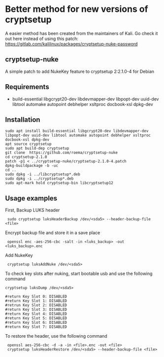 # Better method for new versions of cryptsetup

A easier method has been created from the maintainers of Kali. Go check it out here instead of using this patch: https://gitlab.com/kalilinux/packages/cryptsetup-nuke-password 

## cryptsetup-nuke

A simple patch to add NukeKey feature to cryptsetup 2:2.1.0-4 for Debian


## Requirements

* build-essential libgcrypt20-dev libdevmapper-dev libpopt-dev uuid-dev libtool automake autopoint debhelper xsltproc docbook-xsl dpkg-dev

## Installation

	sudo apt install build-essential libgcrypt20-dev libdevmapper-dev libpopt-dev uuid-dev libtool automake autopoint debhelper xsltproc docbook-xsl dpkg-dev
	apt source cryptsetup
	sudo apt build-dep cryptsetup
	git clone  https://github.com/roema/cryptsetup-nuke
	cd cryptsetup-2.1.0
	patch -p1 < ../cryptsetup-nuke/cryptsetup-2.1.0-4.patch
	dpkg-buildpackage -b -uc
	cd ..
	sudo dpkg -i ../libcryptsetup*.deb
	sudo dpkg -i ../cryptsetup*.deb
	sudo apt-mark hold cryptsetup-bin libcryptsetup12

## Usage examples

First, Backup LUKS header

	 sudo cryptsetup luksHeaderBackup /dev/<sda5> --header-backup-file <file>

Encrypt backup file and store it in a save place

	 openssl enc -aes-256-cbc -salt -in <luks_backup> -out <luks_backup>.enc

Add NukeKey

	 cryptsetup luksAddNuke /dev/<sda5>

To check key slots after nuking, start bootable usb and use the following command

	cryptsetup luksDump /dev/<sda5>

	#return Key Slot 0: DISABLED
	#return Key Slot 1: DISABLED
	#retrun Key Slot 2: DISABLED
	#return Key Slot 3: DISABLED
	#return Key Slot 4: DISABLED
	#return Key Slot 5: DISABLED
	#return Key Slot 6: DISABLED
	#return Key Slot 7: DISABLED

To restore the header, use the following command

	 openssl aes-256-cbc -d -a -in <file>.enc -out <file>
	 cryptsetup luksHeaderRestore /dev/<sda5> --header-backup-file <file>

